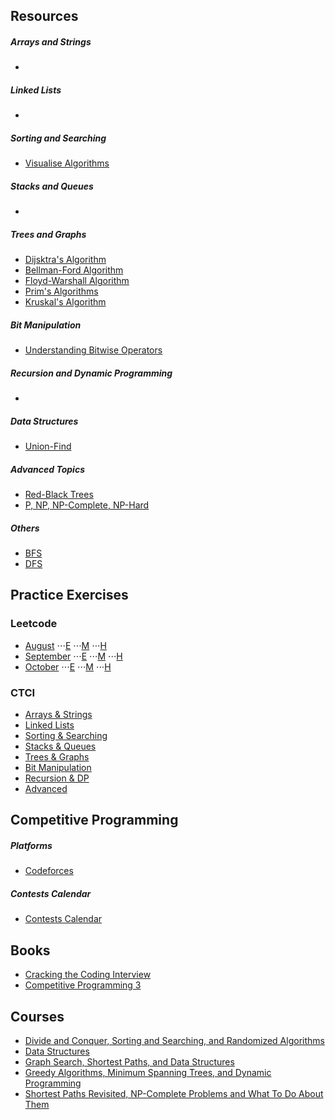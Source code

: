 ## Resources

  ##### Arrays and Strings
   -
   
  ##### Linked Lists
   -
   
  ##### Sorting and Searching
   - [Visualise Algorithms](https://visualgo.net/en)
   
  ##### Stacks and Queues
   -
   
  ##### Trees and Graphs
   - [Dijsktra's Algorithm](https://a)
   - [Bellman-Ford Algorithm](https://a)
   - [Floyd-Warshall Algorithm](https://a)
   - [Prim's Algorithms](https://a)
   - [Kruskal's Algorithm](https://a)
   
  ##### Bit Manipulation
   - [Understanding Bitwise Operators](https://code.tutsplus.com/articles/understanding-bitwise-operators--active-11301)  
  
  ##### Recursion and Dynamic Programming
   - 
   
  ##### Data Structures
   - [Union-Find](https://a)
   
  ##### Advanced Topics
   - [Red-Black Trees](https://a)
   - [P, NP, NP-Complete, NP-Hard](https://stackoverflow.com/questions/1857244/what-are-the-differences-between-np-np-complete-and-np-hard)
  
  ##### Others
   - [BFS](https://a)
   - [DFS](https://a)

## Practice Exercises
### Leetcode
  - [August]()
   ⋅⋅⋅[E]()
   ⋅⋅⋅[M]()
   ⋅⋅⋅[H]()
  - [September]()
   ⋅⋅⋅[E]()
   ⋅⋅⋅[M]()
   ⋅⋅⋅[H]()
  - [October]()
   ⋅⋅⋅[E]()
   ⋅⋅⋅[M]()
   ⋅⋅⋅[H]()
### CTCI
  - [Arrays & Strings](https://github.com/invict1/Cracking-Everything/tree/master/CTCI/Arrays%20-%20Strings)
  - [Linked Lists](https://github.com/invict1/Cracking-Everything/tree/master/CTCI/Linked%20Lists)
  - [Sorting & Searching](https://github.com/invict1/Cracking-Everything/tree/master/CTCI/Sorting%20-%20Searching)
  - [Stacks & Queues](https://github.com/invict1/Cracking-Everything/tree/master/CTCI/Stacks%20-%20Queues)
  - [Trees & Graphs](https://github.com/invict1/Cracking-Everything/tree/master/CTCI/Trees%20-%20Graphs)
  - [Bit Manipulation](https://github.com/invict1/Cracking-Everything/tree/master/CTCI/Bit%20Manipulation)
  - [Recursion & DP](https://github.com/invict1/Cracking-Everything/tree/master/CTCI/Recursion%20-%20DP)
  - [Advanced](https://github.com/invict1/Cracking-Everything/tree/master/CTCI/Advanced)

## Competitive Programming
   ##### Platforms
   - [Codeforces](http://codeforces.com/profile/antimeta)

   ##### Contests Calendar
   - [Contests Calendar](https://www.hackerrank.com/calendar)

## Books
  - [Cracking the Coding Interview](http://ahmed-badawy.com/blog/wp-content/uploads/2018/10/Cracking-the-Coding-Interview-6th-Edition-189-Programming-Questions-and-Solutions.pdf)
  - [Competitive Programming 3](https://www.pdfdrive.com/competitive-programming-3-e32649251.html)
  
## Courses
  - [Divide and Conquer, Sorting and Searching, and Randomized Algorithms](https://www.coursera.org/learn/algorithms-divide-conquer)
  - [Data Structures](https://www.coursera.org/learn/data-structures)
  - [Graph Search, Shortest Paths, and Data Structures](https://www.coursera.org/learn/algorithms-graphs-data-structures)
  - [Greedy Algorithms, Minimum Spanning Trees, and Dynamic Programming](https://www.coursera.org/learn/algorithms-greedy)
  - [Shortest Paths Revisited, NP-Complete Problems and What To Do About Them](https://www.coursera.org/learn/algorithms-npcomplete)
 
